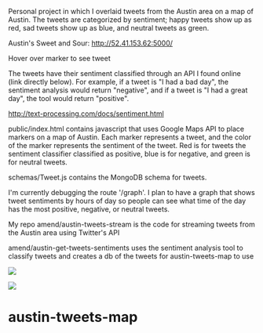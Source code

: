
Personal project in which I overlaid tweets from the Austin area on a map of Austin. The tweets are categorized by sentiment; happy tweets show up as red, sad tweets show up as blue, and neutral tweets as green.

Austin's Sweet and Sour:
http://52.41.153.62:5000/

Hover over marker to see tweet

The tweets have their sentiment classified through an API I found online (link directly below). For example, if a tweet is "I had a bad day", the sentiment analysis would return "negative", and if a tweet is "I had a great day", the tool would return "positive".

http://text-processing.com/docs/sentiment.html

public/index.html contains javascript that uses Google Maps API to place markers on a map of Austin. Each marker represents a tweet, and the color of the marker represents the sentiment of the tweet. Red is for tweets the sentiment classifier classified as positive, blue is for negative, and green is for neutral tweets.

schemas/Tweet.js contains the MongoDB schema for tweets.

I'm currently debugging the route '/graph'. I plan to have a graph that shows tweet sentiments by hours of day so people can see what time of the day has the most positive, negative, or neutral tweets.

My repo amend/austin-tweets-stream is the code for streaming tweets from the Austin area using Twitter's API

amend/austin-get-tweets-sentiments uses the sentiment analysis tool to classify tweets and creates a db of the tweets for austin-tweets-map to use

![](http://i.imgur.com/U9RZKpQ.jpg)

![](http://i.imgur.com/PrjFNxy.jpg)

# austin-tweets-map
